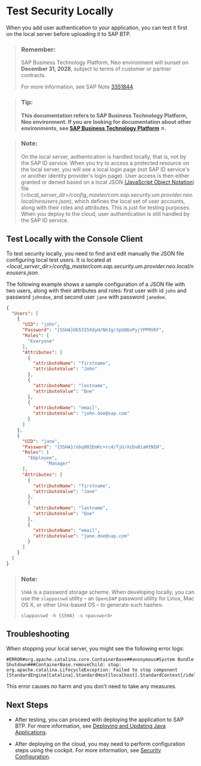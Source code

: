 <!-- loiofe47e02fd9514ab889c37250ed771c0c -->

# Test Security Locally

When you add user authentication to your application, you can test it first on the local server before uploading it to SAP BTP.

> ### Remember:  
> SAP Business Technology Platform, Neo environment will sunset on **December 31, 2028**, subject to terms of customer or partner contracts.
> 
> For more information, see SAP Note [3351844](https://me.sap.com/notes/3351844).

> ### Tip:  
> **This documentation refers to SAP Business Technology Platform, Neo environment. If you are looking for documentation about other environments, see [SAP Business Technology Platform](https://help.sap.com/viewer/65de2977205c403bbc107264b8eccf4b/Cloud/en-US/6a2c1ab5a31b4ed9a2ce17a5329e1dd8.html "SAP Business Technology Platform (SAP BTP) is an integrated offering comprised of four technology portfolios: database and data management, application development and integration, analytics, and intelligent technologies. The platform offers users the ability to turn data into business value, compose end-to-end business processes, and build and extend SAP applications quickly.") :arrow_upper_right:.**



> ### Note:  
> On the local server, authentication is handled locally, that is, not by the SAP ID service. When you try to access a protected resource on the local server, you will see a local login page \(not SAP ID service's or another identity provider's login page\). User access is then either granted or denied based on a local JSON [\(JavaScript Object Notation](http://www.json.org/)\) file \(*<local\_server\_dir\>/config\_master/com.sap.security.um.provider.neo.local/neousers.json*\), which defines the local set of user accounts, along with their roles and attributes. This is just for testing purposes. When you deploy to the cloud, user authentication is still handled by the SAP ID service.



<a name="loiofe47e02fd9514ab889c37250ed771c0c__section_75EAEAD90999455AB2937E120B583BA8"/>

## Test Locally with the Console Client

To test security locally, you need to find and edit manually the JSON file configuring local test users. It is located at *<local\_server\_dir\>/config\_master/com.sap.security.um.provider.neo.local/neousers.json*.

The following example shows a sample configuration of a JSON file with two users, along with their attributes and roles: first user with id `john` and password `johndoe`, and second user `jane` with password `janedoe`.

```json
{
  "Users": [
    {
      "UID": "john",
      "Password": "{SSHA}Ub53I5XdyH/Nh3gr3pUQ6vPyjYPPRVKF",
      "Roles": [
        "Everyone"
      ],
      "Attributes": [
        {
          "attributeName": "firstname",
          "attributeValue": "John"
        },
        {
          "attributeName": "lastname",
          "attributeValue": "Doe"
        },
        {
          "attributeName": "email",
          "attributeValue": "john.doe@sap.com"
        }
      ]
    },
    {
      "UID": "jane",
      "Password": "{SSHA}/obq802EmKc+rc4/fjU/XzbvBiaHtNIH",
      "Roles": [
        "Employee",
               "Manager"
      ],
      "Attributes": [
        {
          "attributeName": "firstname",
          "attributeValue": "Jane"
        },
        {
          "attributeName": "lastname",
          "attributeValue": "Doe"
        },
        {
          "attributeName": "email",
          "attributeValue": "jane.doe@sap.com"
        }
      ]
    }
  ]
}

```

> ### Note:  
> `SSHA` is a password storage scheme. When developing locally, you can use the `slappasswd` utility – an `OpenLDAP` password utility for Linux, Mac OS X, or other Unix-based OS – to generate such hashes:
> 
> `slappasswd -h {SSHA} -s <password>`



## Troubleshooting

When stopping your local server, you might see the following error logs:

```
#ERROR#org.apache.catalina.core.ContainerBase##anonymous#System Bundle Shutdown###ContainerBase.removeChild: stop: 
org.apache.catalina.LifecycleException: Failed to stop component 
[StandardEngine[Catalina].StandardHost[localhost].StandardContext[/idelogin]]
```

This error causes *no* harm and you don't need to take any measures.



## Next Steps

-   After testing, you can proceed with deploying the application to SAP BTP. For more information, see [Deploying and Updating Java Applications](../30-development-neo/deploying-and-updating-java-applications-e5dfbc6.md).

-   After deploying on the cloud, you may need to perform configuration steps using the cockpit. For more information, see [Security Configuration](security-configuration-baadd42.md).


